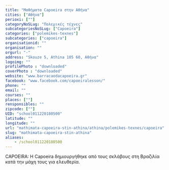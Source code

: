 ```yaml
---
title: "Μαθήματα Capoeira στην Αθήνα"
cities: ["Αθήνα"]
perioxi: [""]
categoryNoSLug: "Πολεμικές τέχνες"
subcategoriesNoSLug: ["Capoeira"]
categories: ["polemikes-texnes"]
subcategories: ["capoeira"]
organisationid: ""
organisation: ""
orgurl: "-"
address: "Skouze 5, Athina 105 60, Αθήνα"
logoimg: ""
profilePhoto : "downloaded"
coverPhoto : "downloaded"
website: "www.barracaodacapoeira.gr"
facebook: "www.facebook.com/capoeiralesson/"
phone: ""
email: ""
courses: ""
places: [""]
rensponsibles: ""
zipcode: [""]
UID: "school011220180500"
latitude: ""
longitude: ""
url: "mathimata-capoeira-stin-athina/athina/polemikes-texnes/capoeira"
slug: "mathimata-capoeira-stin-athina"
aliases:
    - /school011220180500
---
```



CAPOEIRA: Η Capoeira δημιουργήθηκε από τους σκλάβους στη Βραζιλία κατά την μάχη τους για ελευθερία.

